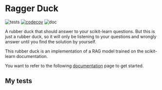 # Ragger Duck

![tests](https://github.com/probabl-ai/sklearn-ragger-duck/actions/workflows/python-app.yml/badge.svg)
[![codecov](https://codecov.io/gh/probabl-ai/sklearn-ragger-duck/graph/badge.svg?token=OYY9GF6B5T)](https://codecov.io/gh/probabl-ai/sklearn-ragger-duck)
![doc](https://github.com/probabl-ai/sklearn-ragger-duck/actions/workflows/deploy-gh-pages.yml/badge.svg)

A rubber duck that should answer to your scikit-learn questions. But this is just
a rubber duck, so it will only be listening to your questions and wrongly answer until
you find the solution by yourself.

This rubber duck is an implementation of a RAG model trained on the scikit-learn
documentation.

You want to refer to the following
[documentation](https://probabl-ai.github.io/sklearn-ragger-duck/install.html)
page to get started.


## My tests
